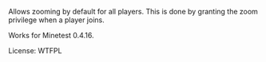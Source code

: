 Allows zooming by default for all players.
This is done by granting the zoom privilege when a player joins.

Works for Minetest 0.4.16.

License: WTFPL
